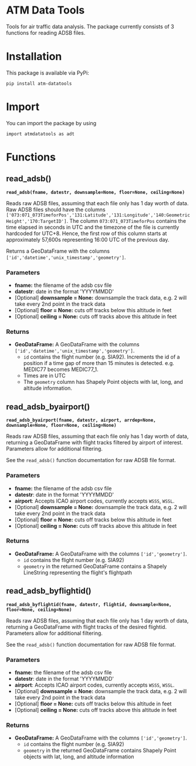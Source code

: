 # ATM Data Tools
 Tools for air traffic data analysis. The package currently consists of 3 functions for reading ADSB files.

# Installation
This package is available via PyPi:

```
pip install atm-datatools
```

# Import
You can import the package by using

```
import atmdatatools as adt
```

# Functions
## read_adsb()
**`read_adsb(fname, datestr, downsample=None, floor=None, ceiling=None)`**

Reads raw ADSB files, assuming that each file only has 1 day worth of data. Raw ADSB files should have the columns `['073:071_073TimeforPos','131:Latitude','131:Longitude','140:GeometricHeight','170:TargetID']`. The column `073:071_073TimeforPos` contains the time elapsed in seconds in UTC and the timezone of the file is currently hardcoded for UTC+8. Hence, the first row of this column starts at approximately 57,600s representing 16:00 UTC of the previous day.

Returns a GeoDataFrame with the columns `['id','datetime','unix_timestamp','geometry']`. 

### Parameters
- **fname:** the filename of the adsb csv file
- **datestr**: date in the format 'YYYYMMDD'
- [Optional] **downsample = None:** downsample the track data, e.g. 2 will take every 2nd point in the track data
- [Optional] **floor = None:** cuts off tracks below this altitude in feet
- [Optional] **ceiling = None:** cuts off tracks above this altitude in feet

### Returns
- **GeoDataFrame:** A GeoDataFrame with the columns `['id','datetime','unix_timestamp','geometry']`.
    - `id` contains the flight number (e.g. SIA92). Increments the id of a position if a time gap of more than 15 minutes is detected. e.g. MEDIC77 becomes MEDIC77_1.
    - Times are in UTC
    - The `geometry` column has Shapely Point objects with lat, long, and altitude information.
    
## read_adsb_byairport()
**`read_adsb_byairport(fname, datestr, airport, arrdep=None, downsample=None, floor=None, ceiling=None)`**

Reads raw ADSB files, assuming that each file only has 1 day worth of data, returning a GeoDataFrame with flight tracks filtered by airport of interest. Parameters allow for additional filtering.

See the `read_adsb()` function documentation for raw ADSB file format.

### Parameters
- **fname:** the filename of the adsb csv file
- **datestr**: date in the format 'YYYYMMDD'
- **airport**: Accepts ICAO airport codes, currently accepts `WSSS`, `WSSL`.
- [Optional] **downsample = None:** downsample the track data, e.g. 2 will take every 2nd point in the track data
- [Optional] **floor = None:** cuts off tracks below this altitude in feet
- [Optional] **ceiling = None:** cuts off tracks above this altitude in feet

### Returns
- **GeoDataFrame:** A GeoDataFrame with the columns `['id','geometry']`. 
    - `id` contains the flight number (e.g. SIA92)
    - `geometry` in the returned GeoDataFrame contains a Shapely LineString representing the flight's flightpath

## read_adsb_byflightid()
**`read_adsb_byflightid(fname, datestr, flightid, downsample=None, floor=None, ceiling=None)`**

Reads raw ADSB files, assuming that each file only has 1 day worth of data, returning a GeoDataFrame with flight tracks of the desired flightid. Parameters allow for additional filtering.

See the `read_adsb()` function documentation for raw ADSB file format.

### Parameters
- **fname:** the filename of the adsb csv file
- **datestr**: date in the format 'YYYYMMDD'
- **airport**: Accepts ICAO airport codes, currently accepts `WSSS`, `WSSL`.
- [Optional] **downsample = None:** downsample the track data, e.g. 2 will take every 2nd point in the track data
- [Optional] **floor = None:** cuts off tracks below this altitude in feet
- [Optional] **ceiling = None:** cuts off tracks above this altitude in feet

### Returns
- **GeoDataFrame:** A GeoDataFrame with the columns `['id','geometry']`. 
    - `id` contains the flight number (e.g. SIA92)
    - `geometry` in the returned GeoDataFrame contains Shapely Point objects with lat, long, and altitude information